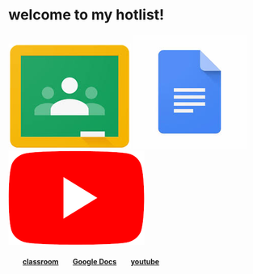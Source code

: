 <head>
<body><h1>
welcome to my hotlist!
</h1>
<h3>
<img src="download.jpg"> <img src="download-1.jpg"> <img src="Youtube.png">
</h3>
<h4>&ensp;&ensp;&ensp;&ensp;<a href="https://classroom.google.com/u/0/h">classroom</a>&ensp;&ensp;&ensp;&ensp;<a href="https://docs.google.com/document/u/0/?tgif=d">Google Docs</a>&ensp;&ensp;&ensp;&ensp;<a href="https://www.youtube.com/">youtube</a>
</h4>
</body>
